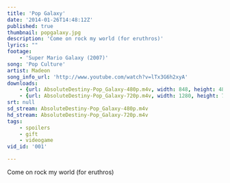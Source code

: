 ```yaml
---
title: 'Pop Galaxy'
date: '2014-01-26T14:48:12Z'
published: true
thumbnail: popgalaxy.jpg
description: 'Come on rock my world (for eruthros)'
lyrics: ""
footage:
    - 'Super Mario Galaxy (2007)'
song: 'Pop Culture'
artist: Madeon
song_info_url: 'http://www.youtube.com/watch?v=lTx3G6h2xyA'
downloads:
    - {url: AbsoluteDestiny-Pop_Galaxy-480p.m4v, width: 848, height: 480, mimetype: video/mp4}
    - {url: AbsoluteDestiny-Pop_Galaxy-720p.m4v, width: 1280, height: 720, mimetype: video/mp4}
srt: null
sd_stream: AbsoluteDestiny-Pop_Galaxy-480p.m4v
hd_stream: AbsoluteDestiny-Pop_Galaxy-720p.m4v
tags:
    - spoilers
    - gift
    - videogame
vid_id: '001'

---
```

Come on rock my world (for eruthros)